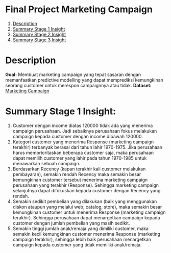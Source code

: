 # Final Project Marketing Campaign 
1. [Description](#Description)
2. [Summary Stage 1 Insight](#Summary-Stage-1-Insight)
3. [Summary Stage 2 Insight](#Summary-Stage-2-Insight) 
3. [Summary Stage 3 Insight](#Summary-Stage-3-Insight) 
# Description
**Goal:** Membuat marketing campaign yang tepat sasaran dengan memanfaatkan predictive modelling yang dapat memprediksi kemungkinan seorang customer untuk merespon campaignnya atau tidak.
**Dataset:** [Marketing Campaign](https://www.kaggle.com/rodsaldanha/arketing-campaign)

# Summary Stage 1 Insight:	
1.	Customer dengan income diatas 120000 tidak ada yang menerima campaign perusahaan. Jadi sebaiknya perusahaan fokus melakukan campaign kepada customer dengan income dibawah 120000.
2.	Kategori customer yang menerima Response (marketing campaign terakhir) terbanyak berasal dari tahun lahir 1970-1975. Jika perusahaan harus memprioritaskan beberapa customer saja, maka perusahaan dapat memilih customer yang lahir pada tahun 1970-1985 untuk menawarkan sebuah campaign.
3.	Berdasarkan Recency (kapan terakhir kali customer melakukan pembayaran), semakin rendah Recency maka semakin besar kemungkinan customer tersebut menerima marketing campaign perusahaan yang terakhir (Response). Sehingga marketing campaign selanjutnya dapat difokuskan kepada customer dengan Recency yang rendah.
4.	Semakin sedikit pembelian yang dilakukan (baik yang menggunakan diskon ataupun yang melalui web, catalog, store), maka semakin besar kemungkinan customer untuk menerima Response (marketing campaign terakhir). Sehingga perusahaan dapat menargetkan campaign kepada customer dengan jumlah pembelian yang masih sedikit.
5.	Semakin tinggi jumlah anak/remaja yang dimiliki customer, maka semakin kecil kemungkinan customer menerima Response (marketing campaign terakhir), sehingga lebih baik perusahaan menargetkan campaign kepada customer yang tidak memiliki anak/remaja.
